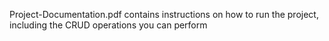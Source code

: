 Project-Documentation.pdf contains instructions on how to run the project, including the CRUD operations you can perform
